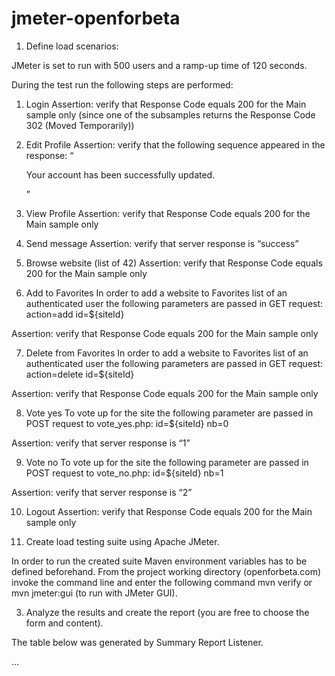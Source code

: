 # jmeter-openforbeta

1. Define load scenarios:

JMeter is set to run with 500 users and a ramp-up time of 120 seconds.

During the test run the following steps are performed:

1. Login
Assertion: verify that Response Code equals 200 for the Main sample only (since one of the subsamples returns the Response Code 302 (Moved Temporarily))

2. Edit Profile
Assertion: verify that the following sequence appeared in the response: “<p class="good">Your account has been successfully updated.</p>”

3. View Profile
Assertion:  verify that Response Code equals 200 for the Main sample only

4. Send message
Assertion: verify that server response is “success”

5. Browse website (list of 42)
Assertion:  verify that Response Code equals 200 for the Main sample only

6. Add to Favorites
In order to add a website to Favorites list of an authenticated user the following parameters are passed in GET request:
action=add
id=${siteId}

Assertion: verify that Response Code equals 200 for the Main sample only

7. Delete from Favorites
In order to add a website to Favorites list of an authenticated user the following parameters are passed in GET request:
action=delete
id=${siteId}

Assertion: verify that Response Code equals 200 for the Main sample only

8. Vote yes
To vote up for the site the following parameter are passed in POST request to vote_yes.php:
id=${siteId}
nb=0

Assertion: verify that server response is “1”




9. Vote no
To vote up for the site the following parameter are passed in POST request to vote_no.php:
id=${siteId}
nb=1

Assertion: verify that server response is “2”

10. Logout
Assertion: verify that Response Code equals 200 for the Main sample only

2. Create load testing suite using Apache JMeter.

In order to run the created suite Maven environment variables has to be defined beforehand. From the project working directory (openforbeta.com) invoke the command line and enter the following command mvn verify or mvn jmeter:gui (to run with JMeter GUI).

3. Analyze the results and create the report (you are free to choose the form and content).

The table below was generated by Summary Report Listener.

...
